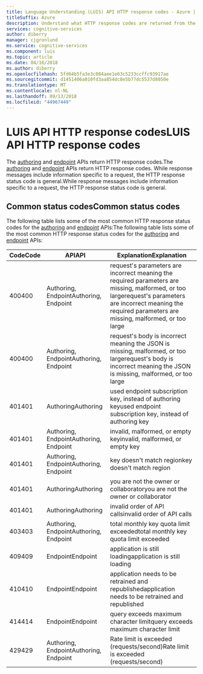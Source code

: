 ```yaml
---
title: Language Understanding (LUIS) API HTTP response codes - Azure | Microsoft Docs
titleSuffix: Azure
description: Understand what HTTP response codes are returned from the LUIS Authoring and Endpoint APIs
services: cognitive-services
author: diberry
manager: cjgronlund
ms.service: cognitive-services
ms.component: luis
ms.topic: article
ms.date: 04/16/2018
ms.author: diberry
ms.openlocfilehash: 5fd64b5fa3e3c084aee1e63c5233ccffc93917ae
ms.sourcegitcommit: d1451406a010fd3aa854dc8e5b77dc5537d8050e
ms.translationtype: MT
ms.contentlocale: nl-NL
ms.lasthandoff: 09/13/2018
ms.locfileid: "44967449"
---
```

# <a name="luis-api-http-response-codes"></a><span data-ttu-id="d2aea-103">LUIS API HTTP response codes</span><span class="sxs-lookup"><span data-stu-id="d2aea-103">LUIS API HTTP response codes</span></span>
<span data-ttu-id="d2aea-104">The [authoring](https://aka.ms/luis-authoring-apis) and [endpoint](https://aka.ms/luis-endpoint-apis) APIs return HTTP response codes.</span><span class="sxs-lookup"><span data-stu-id="d2aea-104">The [authoring](https://aka.ms/luis-authoring-apis) and [endpoint](https://aka.ms/luis-endpoint-apis) APIs return HTTP response codes.</span></span> <span data-ttu-id="d2aea-105">While response messages include information specific to a request, the HTTP response status code is general.</span><span class="sxs-lookup"><span data-stu-id="d2aea-105">While response messages include information specific to a request, the HTTP response status code is general.</span></span> 

## <a name="common-status-codes"></a><span data-ttu-id="d2aea-106">Common status codes</span><span class="sxs-lookup"><span data-stu-id="d2aea-106">Common status codes</span></span>
<span data-ttu-id="d2aea-107">The following table lists some of the most common HTTP response status codes for the [authoring](https://aka.ms/luis-authoring-apis) and [endpoint](https://aka.ms/luis-endpoint-apis) APIs:</span><span class="sxs-lookup"><span data-stu-id="d2aea-107">The following table lists some of the most common HTTP response status codes for the [authoring](https://aka.ms/luis-authoring-apis) and [endpoint](https://aka.ms/luis-endpoint-apis) APIs:</span></span>

|<span data-ttu-id="d2aea-108">Code</span><span class="sxs-lookup"><span data-stu-id="d2aea-108">Code</span></span>|<span data-ttu-id="d2aea-109">API</span><span class="sxs-lookup"><span data-stu-id="d2aea-109">API</span></span>|<span data-ttu-id="d2aea-110">Explanation</span><span class="sxs-lookup"><span data-stu-id="d2aea-110">Explanation</span></span>|
|:--|--|--|
|<span data-ttu-id="d2aea-111">400</span><span class="sxs-lookup"><span data-stu-id="d2aea-111">400</span></span>|<span data-ttu-id="d2aea-112">Authoring, Endpoint</span><span class="sxs-lookup"><span data-stu-id="d2aea-112">Authoring, Endpoint</span></span>|<span data-ttu-id="d2aea-113">request's parameters are incorrect meaning the required parameters are missing, malformed, or too large</span><span class="sxs-lookup"><span data-stu-id="d2aea-113">request's parameters are incorrect meaning the required parameters are missing, malformed, or too large</span></span>|
|<span data-ttu-id="d2aea-114">400</span><span class="sxs-lookup"><span data-stu-id="d2aea-114">400</span></span>|<span data-ttu-id="d2aea-115">Authoring, Endpoint</span><span class="sxs-lookup"><span data-stu-id="d2aea-115">Authoring, Endpoint</span></span>|<span data-ttu-id="d2aea-116">request's body is incorrect meaning the JSON is missing, malformed, or too large</span><span class="sxs-lookup"><span data-stu-id="d2aea-116">request's body is incorrect meaning the JSON is missing, malformed, or too large</span></span>|
|<span data-ttu-id="d2aea-117">401</span><span class="sxs-lookup"><span data-stu-id="d2aea-117">401</span></span>|<span data-ttu-id="d2aea-118">Authoring</span><span class="sxs-lookup"><span data-stu-id="d2aea-118">Authoring</span></span>|<span data-ttu-id="d2aea-119">used endpoint subscription key, instead of authoring key</span><span class="sxs-lookup"><span data-stu-id="d2aea-119">used endpoint subscription key, instead of authoring key</span></span>|
|<span data-ttu-id="d2aea-120">401</span><span class="sxs-lookup"><span data-stu-id="d2aea-120">401</span></span>|<span data-ttu-id="d2aea-121">Authoring, Endpoint</span><span class="sxs-lookup"><span data-stu-id="d2aea-121">Authoring, Endpoint</span></span>|<span data-ttu-id="d2aea-122">invalid, malformed, or empty key</span><span class="sxs-lookup"><span data-stu-id="d2aea-122">invalid, malformed, or empty key</span></span>|
|<span data-ttu-id="d2aea-123">401</span><span class="sxs-lookup"><span data-stu-id="d2aea-123">401</span></span>|<span data-ttu-id="d2aea-124">Authoring, Endpoint</span><span class="sxs-lookup"><span data-stu-id="d2aea-124">Authoring, Endpoint</span></span>| <span data-ttu-id="d2aea-125">key doesn't match region</span><span class="sxs-lookup"><span data-stu-id="d2aea-125">key doesn't match region</span></span>|
|<span data-ttu-id="d2aea-126">401</span><span class="sxs-lookup"><span data-stu-id="d2aea-126">401</span></span>|<span data-ttu-id="d2aea-127">Authoring</span><span class="sxs-lookup"><span data-stu-id="d2aea-127">Authoring</span></span>|<span data-ttu-id="d2aea-128">you are not the owner or collaborator</span><span class="sxs-lookup"><span data-stu-id="d2aea-128">you are not the owner or collaborator</span></span>|
|<span data-ttu-id="d2aea-129">401</span><span class="sxs-lookup"><span data-stu-id="d2aea-129">401</span></span>|<span data-ttu-id="d2aea-130">Authoring</span><span class="sxs-lookup"><span data-stu-id="d2aea-130">Authoring</span></span>|<span data-ttu-id="d2aea-131">invalid order of API calls</span><span class="sxs-lookup"><span data-stu-id="d2aea-131">invalid order of API calls</span></span>|
|<span data-ttu-id="d2aea-132">403</span><span class="sxs-lookup"><span data-stu-id="d2aea-132">403</span></span>|<span data-ttu-id="d2aea-133">Authoring, Endpoint</span><span class="sxs-lookup"><span data-stu-id="d2aea-133">Authoring, Endpoint</span></span>|<span data-ttu-id="d2aea-134">total monthly key quota limit exceeded</span><span class="sxs-lookup"><span data-stu-id="d2aea-134">total monthly key quota limit exceeded</span></span>|
|<span data-ttu-id="d2aea-135">409</span><span class="sxs-lookup"><span data-stu-id="d2aea-135">409</span></span>|<span data-ttu-id="d2aea-136">Endpoint</span><span class="sxs-lookup"><span data-stu-id="d2aea-136">Endpoint</span></span>|<span data-ttu-id="d2aea-137">application is still loading</span><span class="sxs-lookup"><span data-stu-id="d2aea-137">application is still loading</span></span>|
|<span data-ttu-id="d2aea-138">410</span><span class="sxs-lookup"><span data-stu-id="d2aea-138">410</span></span>|<span data-ttu-id="d2aea-139">Endpoint</span><span class="sxs-lookup"><span data-stu-id="d2aea-139">Endpoint</span></span>|<span data-ttu-id="d2aea-140">application needs to be retrained and republished</span><span class="sxs-lookup"><span data-stu-id="d2aea-140">application needs to be retrained and republished</span></span>|
|<span data-ttu-id="d2aea-141">414</span><span class="sxs-lookup"><span data-stu-id="d2aea-141">414</span></span>|<span data-ttu-id="d2aea-142">Endpoint</span><span class="sxs-lookup"><span data-stu-id="d2aea-142">Endpoint</span></span>|<span data-ttu-id="d2aea-143">query exceeds maximum character limit</span><span class="sxs-lookup"><span data-stu-id="d2aea-143">query exceeds maximum character limit</span></span>|
|<span data-ttu-id="d2aea-144">429</span><span class="sxs-lookup"><span data-stu-id="d2aea-144">429</span></span>|<span data-ttu-id="d2aea-145">Authoring, Endpoint</span><span class="sxs-lookup"><span data-stu-id="d2aea-145">Authoring, Endpoint</span></span>|<span data-ttu-id="d2aea-146">Rate limit is exceeded (requests/second)</span><span class="sxs-lookup"><span data-stu-id="d2aea-146">Rate limit is exceeded (requests/second)</span></span>|
